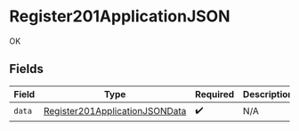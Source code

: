 # Register201ApplicationJSON

OK


## Fields

| Field                                                                                       | Type                                                                                        | Required                                                                                    | Description                                                                                 |
| ------------------------------------------------------------------------------------------- | ------------------------------------------------------------------------------------------- | ------------------------------------------------------------------------------------------- | ------------------------------------------------------------------------------------------- |
| `data`                                                                                      | [Register201ApplicationJSONData](../../models/operations/register201applicationjsondata.md) | :heavy_check_mark:                                                                          | N/A                                                                                         |